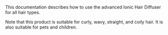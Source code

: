 This documentation describes how to use the advanced Ionic Hair Diffuser for all hair types.

Note that this product is suitable for curly, wavy, straight, and coily hair. It is also suitable for pets and children.
